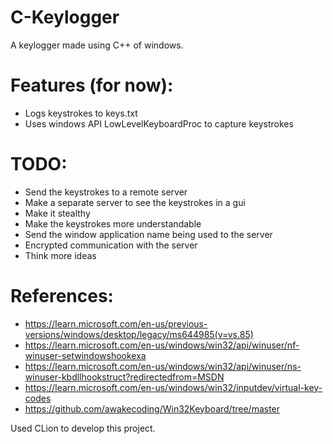 # C-Keylogger
A keylogger made using C++ of windows.

# Features (for now):
- Logs keystrokes to keys.txt
- Uses windows API LowLevelKeyboardProc to capture keystrokes

# TODO:
- Send the keystrokes to a remote server
- Make a separate server to see the keystrokes in a gui
- Make it stealthy
- Make the keystrokes more understandable
- Send the window application name being used to the server
- Encrypted communication with the server
- Think more ideas

# References:
- https://learn.microsoft.com/en-us/previous-versions/windows/desktop/legacy/ms644985(v=vs.85)
- https://learn.microsoft.com/en-us/windows/win32/api/winuser/nf-winuser-setwindowshookexa
- https://learn.microsoft.com/en-us/windows/win32/api/winuser/ns-winuser-kbdllhookstruct?redirectedfrom=MSDN
- https://learn.microsoft.com/en-us/windows/win32/inputdev/virtual-key-codes
- https://github.com/awakecoding/Win32Keyboard/tree/master

Used CLion to develop this project.
